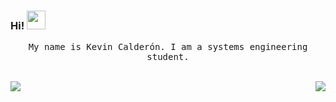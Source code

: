 ### Hi!  <img src="https://uploads.collectcdn.com/5f2e6f86b5c5c13ae7811b11-1596995909250.gif" width="30px" height="30px"/>

<p align="center" >
  <samp>
    My name is Kevin Calderón. I am a systems engineering student. 
  </samp>
  <br/>
  <br/>
</p>

 <img align="left" src="https://github-readme-stats-eight-theta.vercel.app/api?username=kevcalderon&show_icons=true&theme=algolia&include_all_commits=true&count_private=true" />
 <img align="right" src="https://github-readme-stats-eight-theta.vercel.app/api/top-langs/?username=kevcalderon&layout=compact&langs_count=8&theme=algolia" />


